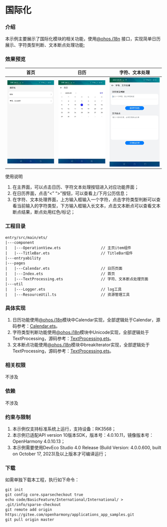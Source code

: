# 国际化

### 介绍

本示例主要展示了国际化模块的相关功能，使用[@ohos.i18n](https://docs.openharmony.cn/pages/v4.0/zh-cn/application-dev/reference/apis/js-apis-i18n.md)
接口，实现简单日历展示、字符类型判断、文本断点处理功能;

### 效果预览

| 首页                            | 日历                                    | 字符、文本处理                                               |
|-------------------------------|---------------------------------------|-------------------------------------------------------|
| ![main](sceenshots/main.jpeg) | ![calendar](sceenshots/calendar.jpeg) | ![text_processing1](sceenshots/text_processing1.jpeg) |

使用说明
1. 在主界面，可以点击日历、字符文本处理按钮进入对应功能界面；
2. 在日历界面，点击“<” “>”按钮，可以查看上/下月公历信息；
3. 在字符、文本处理界面，上方输入框输入一个字符，点击字符类型判断可以查看当前输入的字符类型，下方输入框输入长文本，点击文本断点可以查看文本断点结果，断点处用红色/标记；

### 工程目录

```
entry/src/main/ets/
|---component
|   |---OperationView.ets                  // 主页item组件
|   |---TitleBar.ets                       // TitleBar组件
|---entryability
|---pages
|   |---Calendar.ets                       // 日历页面
|   |---Index.ets                          // 首页
|   |---TextProcessing.ets                 // 字符、文本断点处理页面
|---util
|   |---Logger.ets                         // log工具
|   |---ResourceUtil.ts                    // 资源管理工具
```

### 具体实现
1. 日历功能使用[@ohos.i18n](https://docs.openharmony.cn/pages/v4.0/zh-cn/application-dev/reference/apis/js-apis-i18n.md)模块中Calendar实现，全部逻辑处于Calendar，源码参考：[Calendar.ets](entry/src/main/ets/pages/Calendar.ets)。
2. 字符类型判断功能使用[@ohos.i18n](https://docs.openharmony.cn/pages/v4.0/zh-cn/application-dev/reference/apis/js-apis-i18n.md)模块中Unicode实现，全部逻辑处于TextProcessing，源码参考：[TextProcessing.ets](entry/src/main/ets/pages/TextProcessing.ets)。
3. 文本断点功能使用[@ohos.i18n](https://docs.openharmony.cn/pages/v4.0/zh-cn/application-dev/reference/apis/js-apis-i18n.md)模块中breakIterator实现，全部逻辑处于TextProcessing，源码参考：[TextProcessing.ets](entry/src/main/ets/pages/TextProcessing.ets)。

### 相关权限

不涉及

### 依赖

不涉及

### 约束与限制

1. 本示例仅支持标准系统上运行，支持设备：RK3568；
2. 本示例已适配API version 10版本SDK，版本号：4.0.10.11，镜像版本号：OpenHarmony 4.0.10.13；
3. 本示例需要使用DevEco Studio 4.0 Release (Build Version: 4.0.0.600, built on October 17, 2023)及以上版本才可编译运行；

### 下载

如需单独下载本工程，执行如下命令：
```
git init
git config core.sparsecheckout true
echo code/BasicFeature/International/International/ > .git/info/sparse-checkout
git remote add origin https://gitee.com/openharmony/applications_app_samples.git
git pull origin master

```